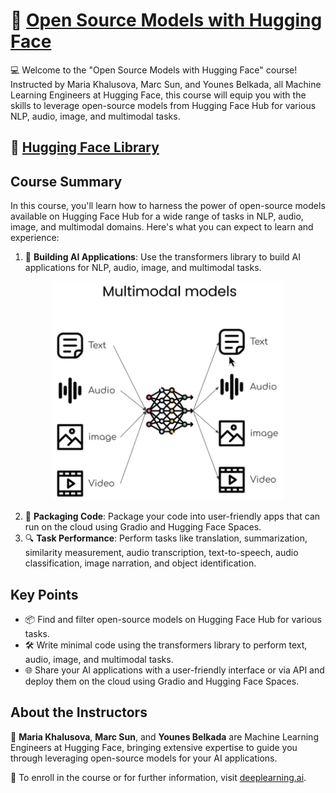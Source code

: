 # 🚀 [Open Source Models with Hugging Face](https://learn.deeplearning.ai/courses/open-source-models-hugging-face/lesson/1/introduction)

💻 Welcome to the "Open Source Models with Hugging Face" course! Instructed by Maria Khalusova, Marc Sun, and Younes Belkada, all Machine Learning Engineers at Hugging Face, this course will equip you with the skills to leverage open-source models from Hugging Face Hub for various NLP, audio, image, and multimodal tasks.

## 🤗 [Hugging Face Library](https://huggingface.co/docs/hub/en/index)

## Course Summary
In this course, you'll learn how to harness the power of open-source models available on Hugging Face Hub for a wide range of tasks in NLP, audio, image, and multimodal domains. Here's what you can expect to learn and experience:

1. 🤖 **Building AI Applications**: Use the transformers library to build AI applications for NLP, audio, image, and multimodal tasks.

<p align="center">
<img src="images/1.png" height="350"> 
</p>

2. 🚀 **Packaging Code**: Package your code into user-friendly apps that can run on the cloud using Gradio and Hugging Face Spaces.
3. 🔍 **Task Performance**: Perform tasks like translation, summarization, similarity measurement, audio transcription, text-to-speech, audio classification, image narration, and object identification.

## Key Points
- 📦 Find and filter open-source models on Hugging Face Hub for various tasks.
- 🛠 Write minimal code using the transformers library to perform text, audio, image, and multimodal tasks.
- 🌐 Share your AI applications with a user-friendly interface or via API and deploy them on the cloud using Gradio and Hugging Face Spaces.

## About the Instructors
🌟 **Maria Khalusova**, **Marc Sun**, and **Younes Belkada** are Machine Learning Engineers at Hugging Face, bringing extensive expertise to guide you through leveraging open-source models for your AI applications.

🔗 To enroll in the course or for further information, visit [deeplearning.ai](https://www.deeplearning.ai/short-courses/).
